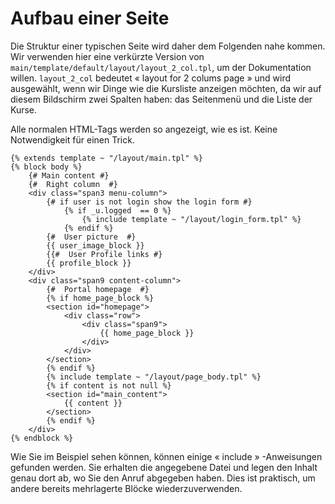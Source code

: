 # Aufbau einer Seite

Die Struktur einer typischen Seite wird daher dem Folgenden nahe kommen. Wir verwenden hier eine verkürzte Version von `main/template/default/layout/layout_2_col.tpl`, um der Dokumentation willen. `layout_2_col` bedeutet « layout for 2 colums page » und wird ausgewählt, wenn wir Dinge wie die Kursliste anzeigen möchten, da wir auf diesem Bildschirm zwei Spalten haben: das Seitenmenü und die Liste der Kurse.

Alle normalen HTML-Tags werden so angezeigt, wie es ist. Keine Notwendigkeit für einen Trick.

```text
{% extends template ~ "/layout/main.tpl" %} 
{% block body %} 
    {# Main content #} 
    {#  Right column  #} 
    <div class="span3 menu-column"> 
        {# if user is not login show the login form #} 
            {% if _u.logged  == 0 %} 
                {% include template ~ "/layout/login_form.tpl" %} 
            {% endif %} 
        {#  User picture  #} 
        {{ user_image_block }} 
        {{#  User Profile links #} 
        {{ profile_block }} 
    </div> 
    <div class="span9 content-column"> 
        {#  Portal homepage  #} 
        {% if home_page_block %} 
        <section id="homepage"> 
            <div class="row"> 
                <div class="span9"> 
                    {{ home_page_block }} 
                </div>
            </div>
        </section>
        {% endif %}
        {% include template ~ "/layout/page_body.tpl" %} 
        {% if content is not null %} 
        <section id="main_content"> 
            {{ content }}
        </section> 
        {% endif %}
    </div>
{% endblock %}
```

Wie Sie im Beispiel sehen können, können einige « include » -Anweisungen gefunden werden. Sie erhalten die angegebene Datei und legen den Inhalt genau dort ab, wo Sie den Anruf abgegeben haben. Dies ist praktisch, um andere bereits mehrlagerte Blöcke wiederzuverwenden.